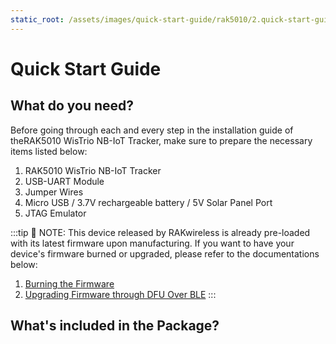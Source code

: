 ```yaml
---
static_root: /assets/images/quick-start-guide/rak5010/2.quick-start-guide
---
```

# Quick Start Guide

<rk-img
  :src="`${$frontmatter.static_root}/fqyo41hvkupnrljccsam.jpg`"
  width="50%"
  figure-number="1"
  caption="Front View of RAK5010"
/>

## What do you need?

Before going through each and every step in the installation guide of theRAK5010 WisTrio NB-IoT Tracker, make sure to prepare the necessary items listed below:

1. RAK5010 WisTrio NB-IoT Tracker
2. USB-UART Module
3. Jumper Wires
4. Micro USB / 3.7V rechargeable battery / 5V Solar Panel Port
5. JTAG Emulator

<rk-btn
  src="https://store.rakwireless.com/products/rak5010-nb-iot-tracker"
  label="Buy a RAK5010 WisTrio NB-IoT Tracker "
  _blank
/>

:::tip 📝 NOTE:
 This device released by RAKwireless is already pre-loaded with its latest firmware upon manufacturing. If you want to have your device's firmware burned or upgraded, please refer to the documentations below:
1. [Burning the Firmware](burning-the-firmware)
2. [Upgrading Firmware through DFU Over BLE](upgrading-firmware)
:::

## What's included in the Package?

<rk-img
  :src="`${$frontmatter.static_root}/rzoescy4hwuxkrcayggx.jpg`"
  width="100%"
  figure-number="2"
  caption="Included Items in RAK5010 Package"
/>  
